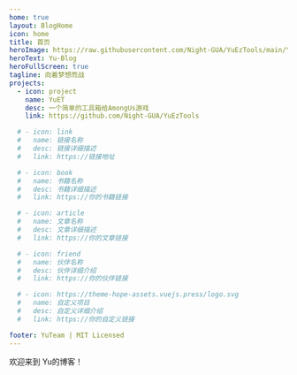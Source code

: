 ```yaml
---
home: true
layout: BlogHome
icon: home
title: 首页
heroImage: https://raw.githubusercontent.com/Night-GUA/YuEzTools/main/YuEzTools/Resources/Yu-Logo-tm.png
heroText: Yu-Blog
heroFullScreen: true
tagline: 向着梦想而战
projects:
  - icon: project
    name: YuET
    desc: 一个简单的工具箱给AmongUs游戏
    link: https://github.com/Night-GUA/YuEzTools

  # - icon: link
  #   name: 链接名称
  #   desc: 链接详细描述
  #   link: https://链接地址

  # - icon: book
  #   name: 书籍名称
  #   desc: 书籍详细描述
  #   link: https://你的书籍链接

  # - icon: article
  #   name: 文章名称
  #   desc: 文章详细描述
  #   link: https://你的文章链接

  # - icon: friend
  #   name: 伙伴名称
  #   desc: 伙伴详细介绍
  #   link: https://你的伙伴链接

  # - icon: https://theme-hope-assets.vuejs.press/logo.svg
  #   name: 自定义项目
  #   desc: 自定义详细介绍
  #   link: https://你的自定义链接

footer: YuTeam | MIT Licensed
---
```


<!-- 这是一个博客主页的案例。

要使用此布局，你应该在页面前端设置 `layout: BlogHome` 和 `home: true`。

相关配置文档请见 [博客主页](https://theme-hope.vuejs.press/zh/guide/blog/home.html)。 -->


欢迎来到 Yu的博客！